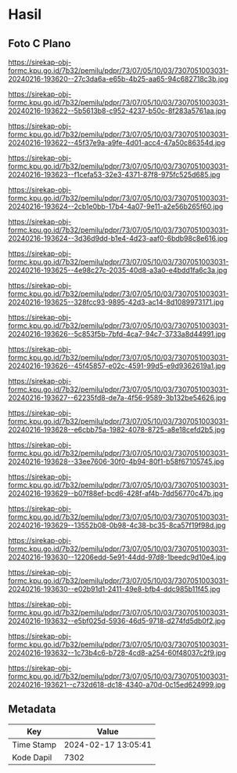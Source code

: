 # Hasil

## Foto C Plano

https://sirekap-obj-formc.kpu.go.id/7b32/pemilu/pdpr/73/07/05/10/03/7307051003031-20240216-193620--27c3da6a-e65b-4b25-aa65-94c682718c3b.jpg

https://sirekap-obj-formc.kpu.go.id/7b32/pemilu/pdpr/73/07/05/10/03/7307051003031-20240216-193622--5b5613b8-c952-4237-b50c-8f283a5761aa.jpg

https://sirekap-obj-formc.kpu.go.id/7b32/pemilu/pdpr/73/07/05/10/03/7307051003031-20240216-193622--45f37e9a-a9fe-4d01-acc4-47a50c86354d.jpg

https://sirekap-obj-formc.kpu.go.id/7b32/pemilu/pdpr/73/07/05/10/03/7307051003031-20240216-193623--f1cefa53-32e3-4371-87f8-975fc525d685.jpg

https://sirekap-obj-formc.kpu.go.id/7b32/pemilu/pdpr/73/07/05/10/03/7307051003031-20240216-193624--2cb1e0bb-17b4-4a07-9e11-a2e56b265f60.jpg

https://sirekap-obj-formc.kpu.go.id/7b32/pemilu/pdpr/73/07/05/10/03/7307051003031-20240216-193624--3d36d9dd-b1e4-4d23-aaf0-6bdb98c8e616.jpg

https://sirekap-obj-formc.kpu.go.id/7b32/pemilu/pdpr/73/07/05/10/03/7307051003031-20240216-193625--4e98c27c-2035-40d8-a3a0-e4bdd1fa6c3a.jpg

https://sirekap-obj-formc.kpu.go.id/7b32/pemilu/pdpr/73/07/05/10/03/7307051003031-20240216-193625--328fcc93-9895-42d3-ac14-8d1089973171.jpg

https://sirekap-obj-formc.kpu.go.id/7b32/pemilu/pdpr/73/07/05/10/03/7307051003031-20240216-193626--5c853f5b-7bfd-4ca7-94c7-3733a8d44991.jpg

https://sirekap-obj-formc.kpu.go.id/7b32/pemilu/pdpr/73/07/05/10/03/7307051003031-20240216-193626--45f45857-e02c-4591-99d5-e9d9362619a1.jpg

https://sirekap-obj-formc.kpu.go.id/7b32/pemilu/pdpr/73/07/05/10/03/7307051003031-20240216-193627--62235fd8-de7a-4f56-9589-3b132be54626.jpg

https://sirekap-obj-formc.kpu.go.id/7b32/pemilu/pdpr/73/07/05/10/03/7307051003031-20240216-193628--e6cbb75a-1982-4078-8725-a8e18cefd2b5.jpg

https://sirekap-obj-formc.kpu.go.id/7b32/pemilu/pdpr/73/07/05/10/03/7307051003031-20240216-193628--33ee7606-30f0-4b94-80f1-b58f67105745.jpg

https://sirekap-obj-formc.kpu.go.id/7b32/pemilu/pdpr/73/07/05/10/03/7307051003031-20240216-193629--b07f88ef-bcd6-428f-af4b-7dd56770c47b.jpg

https://sirekap-obj-formc.kpu.go.id/7b32/pemilu/pdpr/73/07/05/10/03/7307051003031-20240216-193629--13552b08-0b98-4c38-bc35-8ca57f19f98d.jpg

https://sirekap-obj-formc.kpu.go.id/7b32/pemilu/pdpr/73/07/05/10/03/7307051003031-20240216-193630--12206edd-5e91-44dd-97d8-1beedc9d10e4.jpg

https://sirekap-obj-formc.kpu.go.id/7b32/pemilu/pdpr/73/07/05/10/03/7307051003031-20240216-193630--e02b91d1-2411-49e8-bfb4-ddc985b11f45.jpg

https://sirekap-obj-formc.kpu.go.id/7b32/pemilu/pdpr/73/07/05/10/03/7307051003031-20240216-193632--e5bf025d-5936-46d5-9718-d274fd5db0f2.jpg

https://sirekap-obj-formc.kpu.go.id/7b32/pemilu/pdpr/73/07/05/10/03/7307051003031-20240216-193632--1c73b4c6-b728-4cd8-a254-60f48037c2f9.jpg

https://sirekap-obj-formc.kpu.go.id/7b32/pemilu/pdpr/73/07/05/10/03/7307051003031-20240216-193621--c732d618-dc18-4340-a70d-0c15ed624999.jpg


## Metadata

| Key        | Value               |
| ---------- | ------------------- |
| Time Stamp | 2024-02-17 13:05:41 |
| Kode Dapil | 7302                |



